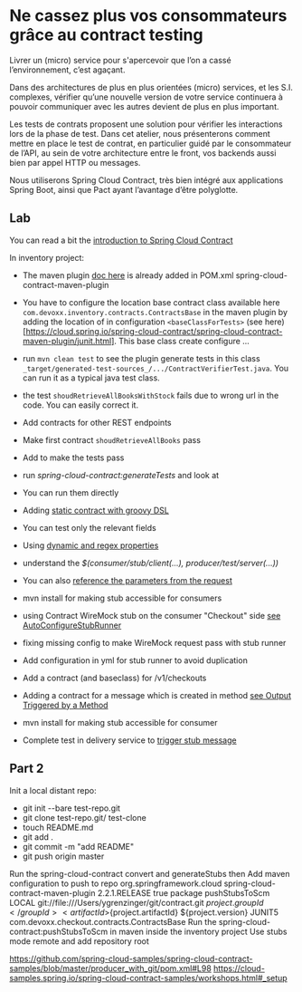 # Ne cassez plus vos consommateurs grâce au contract testing

Livrer un (micro) service pour s'apercevoir que l’on a cassé l’environnement, c’est agaçant.

Dans des architectures de plus en plus orientées (micro) services, et les S.I. complexes, vérifier qu’une nouvelle version de votre service continuera à pouvoir communiquer avec les autres devient de plus en plus important. 

Les tests de contrats proposent une solution pour vérifier les interactions lors de la phase de test. 
Dans cet atelier, nous présenterons comment mettre en place le test de contrat, en particulier guidé par le consommateur de l’API, au sein de votre architecture entre le front, vos backends aussi bien par appel HTTP ou messages. 

Nous utiliserons Spring Cloud Contract, très bien intégré aux applications Spring Boot, ainsi que Pact ayant l’avantage d’être polyglotte. 


 ## Lab

You can read a bit the [introduction to Spring Cloud Contract](https://cloud.spring.io/spring-cloud-static/spring-cloud-contract/2.2.1.RELEASE/reference/html/getting-started.html#getting-started-introducing-spring-cloud-contract
)

In inventory project:
 - The maven plugin [doc here](https://cloud.spring.io/spring-cloud-contract/spring-cloud-contract-maven-plugin/) is already added in POM.xml spring-cloud-contract-maven-plugin
 - You have to configure the location base contract class available here `com.devoxx.inventory.contracts.ContractsBase` in the maven plugin by adding the location of in configuration `<baseClassForTests>` (see here)[https://cloud.spring.io/spring-cloud-contract/spring-cloud-contract-maven-plugin/junit.html]. This base class create configure ...
 - run `mvn clean test` to see the plugin generate tests in this class `_target/generated-test-sources_/.../ContractVerifierTest.java`. You can run it as a typical java test class.
- the test `shoudRetrieveAllBooksWithStock` fails due to wrong url in the code. You can easily correct it.
- Add contracts for other REST endpoints


 - Make first contract `shoudRetrieveAllBooks` pass
 - Add  to make the tests pass
 - run _spring-cloud-contract:generateTests_ and look at 
 - You can run them directly 
 - Adding [static contract with groovy DSL](https://cloud.spring.io/spring-cloud-static/spring-cloud-contract/2.2.1.RELEASE/reference/html/project-features.html#contract-dsl)
 - You can test only the relevant fields
 - Using [dynamic and regex properties](https://cloud.spring.io/spring-cloud-static/spring-cloud-contract/2.2.1.RELEASE/reference/html/project-features.html#contract-dsl-dynamic-properties)
 - understand the _$(consumer/stub/client(...), producer/test/server(...))_
 - You can also [reference the parameters from the request](https://cloud.spring.io/spring-cloud-static/spring-cloud-contract/2.2.1.RELEASE/reference/html/project-features.html#contract-dsl-referencing-request-from-response)

 - mvn install  for making stub accessible for consumers
 - using Contract WireMock stub on the consumer "Checkout" side [see AutoConfigureStubRunner](https://cloud.spring.io/spring-cloud-static/spring-cloud-contract/2.2.1.RELEASE/reference/html/project-features.html#features-stub-runner-retrieving)
 - fixing missing config to make WireMock request pass with stub runner 
 - Add configuration in yml for stub runner to avoid duplication
 - Add a contract (and baseclass) for /v1/checkouts
 - Adding a contract for a message which is created in method [see Output Triggered by a Method](https://cloud.spring.io/spring-cloud-static/spring-cloud-contract/2.2.1.RELEASE/reference/html/project-features.html#contract-dsl-output-triggered-method)

 
 - mvn install  for making stub accessible for consumer
 - Complete test in delivery service to [trigger stub message](https://cloud.spring.io/spring-cloud-static/spring-cloud-contract/2.2.1.RELEASE/reference/html/project-features.html#features-messaging-consumer)


## Part 2

Init a local distant repo:
- git init --bare test-repo.git
- git clone test-repo.git/ test-clone
- touch README.md
- git add .
- git commit -m "add README"
- git push origin master

Run the spring-cloud-contract convert and generateStubs then
Add maven configuration to push to repo
            <plugin>
                <groupId>org.springframework.cloud</groupId>
                <artifactId>spring-cloud-contract-maven-plugin</artifactId>
                <version>2.2.1.RELEASE</version>
                <extensions>true</extensions>
                <executions>
                    <execution>
                        <phase>package</phase>
                        <goals>
                            <!-- By default we will not push the stubs back to SCM,
                            you have to explicitly add it as a goal -->
                            <goal>pushStubsToScm</goal>
                        </goals>
                    </execution>
                </executions>
                <configuration>
                    <contractsMode>LOCAL</contractsMode>
                    <contractsRepositoryUrl>git://file:///Users/ygrenzinger/git/contract.git</contractsRepositoryUrl>
                    <contractDependency>
                        <groupId>${project.groupId}</groupId>
                        <artifactId>${project.artifactId}</artifactId>
                        <version>${project.version}</version>
                    </contractDependency>
                    <testFramework>JUNIT5</testFramework>
                    <baseClassForTests>com.devoxx.checkout.contracts.ContractsBase</baseClassForTests>
                </configuration>
            </plugin>
Run the spring-cloud-contract:pushStubsToScm in maven inside the inventory project
Use stubs mode remote and add repository root


https://github.com/spring-cloud-samples/spring-cloud-contract-samples/blob/master/producer_with_git/pom.xml#L98
https://cloud-samples.spring.io/spring-cloud-contract-samples/workshops.html#_setup


 